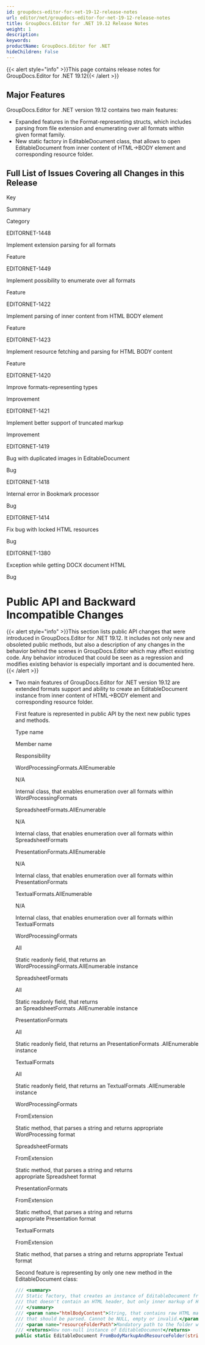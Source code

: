 ```yaml
---
id: groupdocs-editor-for-net-19-12-release-notes
url: editor/net/groupdocs-editor-for-net-19-12-release-notes
title: GroupDocs.Editor for .NET 19.12 Release Notes
weight: 1
description: 
keywords: 
productName: GroupDocs.Editor for .NET
hideChildren: False
---
```

{{< alert style="info" >}}This page contains release notes for GroupDocs.Editor for .NET 19.12{{< /alert >}}

## Major Features

GroupDocs.Editor for .NET version 19.12 contains two main features:

*   Expanded features in the Format-representing structs, which includes parsing from file extension and enumerating over all formats within given format family.
*   New static factory in EditableDocument class, that allows to open EditableDocument from inner content of HTML->BODY element and corresponding resource folder.

## Full List of Issues Covering all Changes in this Release

Key

Summary

Category

EDITORNET-1448

Implement extension parsing for all formats

Feature

EDITORNET-1449

Implement possibility to enumerate over all formats

Feature

EDITORNET-1422

Implement parsing of inner content from HTML BODY element

Feature

EDITORNET-1423

Implement resource fetching and parsing for HTML BODY content

Feature

EDITORNET-1420

Improve formats-representing types

Improvement

EDITORNET-1421

Implement better support of truncated markup

Improvement

EDITORNET-1419

Bug with duplicated images in EditableDocument

Bug

EDITORNET-1418

Internal error in Bookmark processor

Bug

EDITORNET-1414

Fix bug with locked HTML resources

Bug

EDITORNET-1380

Exception while getting DOCX document HTML

Bug

# Public API and Backward Incompatible Changes

{{< alert style="info" >}}This section lists public API changes that were introduced in GroupDocs.Editor for .NET 19.12. It includes not only new and obsoleted public methods, but also a description of any changes in the behavior behind the scenes in GroupDocs.Editor which may affect existing code. Any behavior introduced that could be seen as a regression and modifies existing behavior is especially important and is documented here.{{< /alert >}}

*   Two main features of GroupDocs.Editor for .NET version 19.12 are extended formats support and ability to create an EditableDocument instance from inner content of HTML->BODY element and corresponding resource folder.
    
    First feature is represented in public API by the next new public types and methods.
    
    Type name
    
    Member name
    
    Responsibility
    
    WordProcessingFormats.AllEnumerable
    
    N/A
    
    Internal class, that enables enumeration over all formats within WordProcessingFormats 
    
    SpreadsheetFormats.AllEnumerable
    
    N/A
    
    Internal class, that enables enumeration over all formats within SpreadsheetFormats
    
    PresentationFormats.AllEnumerable
    
    N/A
    
    Internal class, that enables enumeration over all formats within PresentationFormats
    
    TextualFormats.AllEnumerable
    
    N/A
    
    Internal class, that enables enumeration over all formats within TextualFormats
    
    WordProcessingFormats 
    
    All
    
    Static readonly field, that returns an WordProcessingFormats.AllEnumerable instance
    
    SpreadsheetFormats 
    
    All
    
    Static readonly field, that returns an SpreadsheetFormats .AllEnumerable instance
    
    PresentationFormats 
    
    All
    
    Static readonly field, that returns an PresentationFormats .AllEnumerable instance
    
    TextualFormats 
    
    All
    
    Static readonly field, that returns an TextualFormats .AllEnumerable instance
    
    WordProcessingFormats
    
    FromExtension
    
    Static method, that parses a string and returns appropriate WordProcessing format
    
    SpreadsheetFormats
    
    FromExtension
    
    Static method, that parses a string and returns appropriate Spreadsheet format
    
    PresentationFormats
    
    FromExtension
    
    Static method, that parses a string and returns appropriate Presentation format
    
    TextualFormats
    
    FromExtension
    
    Static method, that parses a string and returns appropriate Textual format
    
      
    Second feature is representing by only one new method in the EditableDocument class:
    
    ```csharp
    /// <summary>
    /// Static factory, that creates an instance of EditableDocument from a specified HTML markup,
    /// that doesn't contain an HTML header, but only inner markup of HTML BODY element, and from resources, located in the folder, specified by the full path
    /// </summary>
    /// <param name="htmlBodyContent">String, that contains raw HTML markup, which is located inside HTML->BODY element (without BODY itself),
    /// that should be parsed. Cannot be NULL, empty or invalid.</param>
    /// <param name="resourceFolderPath">Mandatory path to the folder with resources. All stylesheets, which are located in this folder, will be used.</param>
    /// <returns>New non-null instance of EditableDocument</returns>
    public static EditableDocument FromBodyMarkupAndResourceFolder(string htmlBodyContent, string resourceFolderPath)
    ```

